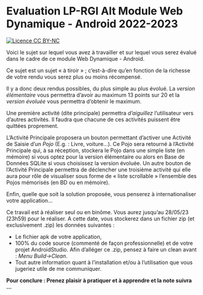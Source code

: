 # Evaluation LP-RGI Alt Module Web Dynamique - Android 2022-2023

[![Licence CC BY-NC](https://img.shields.io/badge/License-CC%20BY--NC-lightgrey.svg)](https://creativecommons.org/licenses/by-nc/4.0/)

Voici le sujet sur lequel vous avez à travailler et sur lequel vous serez évalué dans le cadre de ce module Web Dynamique - Android. 

Ce sujet est un sujet « à tiroir » ; c’est-à-dire qu’en fonction de la richesse de votre rendu vous serez plus ou moins récompensé. 

Il y a donc deux rendus possibles, du plus simple au plus évolué. La *version élémentaire* vous permettra d’avoir au maximum 13 points sur 20 et la *version évoluée* vous permettra d’obtenir le maximum. 

Une première activité (dite principale) permettra *d’aiguillez* l’utilisateur vers d’autres activités. Il faudra que chacune de ces activités puissent être quittées proprement.  

L’Activité Principale proposera un bouton permettant d’activer une Activité de Saisie d’un *Pojo* (E.g. : Livre, voiture...). Ce Pojo sera retourné à l’Activité Principale qui, à sa réception, stockera le Pojo dans une simple liste (en mémoire) si vous optez pour la version élémentaire ou alors en Base de Données SQLite si vous choisissez la version évoluée. Un autre bouton de l’Activité Principale permettra de déclencher une troisième activité qui elle aura pour rôle de visualiser sous forme de « liste scrollable » l’ensemble des Pojos mémorisés (en BD ou en mémoire).  

Enfin, quelle que soit la solution proposée, vous penserez à internationaliser votre application… 

Ce travail est à réaliser seul ou en binôme. Vous aurez jusqu’au 28/05/23 (23h59) pour le réaliser. A cette date, vous stockerez dans un fichier zip (et exclusivement .zip) les données suivantes :  

- Le fichier apk de votre application, 
- 100% du code source (commenté de façon professionnelle) et de votre projet AndroidStudio. Afin d’alléger ce .zip, pensez à faire un clean avant : *Menu Build->Clean*. 
- Tout autre information quant à l’installation et/ou à l’utilisation que vous jugeriez utile de me communiquer.  

**Pour conclure : Prenez plaisir à pratiquer et à apprendre et la note suivra …** 
